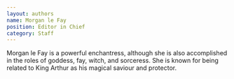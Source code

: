 ```yaml
---
layout: authors
name: Morgan le Fay
position: Editor in Chief
category: Staff
---
```


Morgan le Fay is a powerful enchantress, although she is also accomplished in
the roles of<!--more--> goddess, fay, witch, and sorceress. She is known for being related
to King Arthur as his magical saviour and protector.
